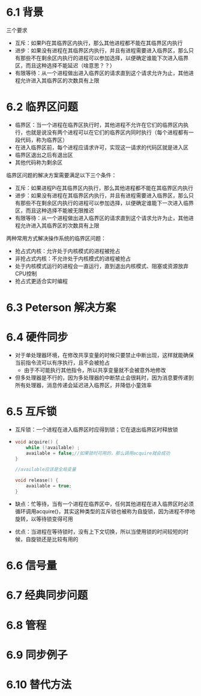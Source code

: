 # 6.1 背景

三个要求

- 互斥：如果Pi在其临界区内执行，那么其他进程都不能在其临界区内执行
- 进步：如果没有进程在其临界区内执行，并且有进程需要进入临界区，那么只有那些不在剩余区内执行的进程可以参加选择，以便确定谁能下次进入临界区，而且这种选择不能延迟（啥意思？？）
- 有限等待：从一个进程做出进入临界区的请求直到这个请求允许为止，其他进程允许进入其临界区的次数具有上限



# 6.2 临界区问题

- 临界区：当一个进程在临界区执行时，其他进程不允许在它们的临界区内执行，也就是说没有两个进程可以在它们的临界区内同时执行（每个进程都有一段代码，称为临界区）
- 在进入临界区前，每个进程应请求许可，实现这一请求的代码区就是进入区
- 临界区退出之后有退出区
- 其他代码称为剩余区



临界区问题的解决方案需要满足以下三个条件：

- 互斥：如果进程Pi在其临界区内执行，那么其他进程都不能在其临界区内执行
- 进步：如果没有进程在其临界区内执行，并且有进程需要进入临界区，那么只有那些不在剩余区内执行的进程可以参加选择，以便确定谁能下一次进入临界区，而且这种选择不能被无限推迟
- 有限等待：从一个进程做出进入临界区的请求直到这个请求允许为止，其他进程允许进入其临界区的次数具有上限



两种常用方式解决操作系统的临界区问题：

- 抢占式内核：允许处于内核模式的进程被抢占
- 非抢占式内核：不允许处于内核模式的进程被抢占
- 处于内核模式运行的进程会一直运行，直到退出内核模式、阻塞或资源放弃CPU控制
- 抢占式更适合实时编程





# 6.3 Peterson 解决方案



# 6.4 硬件同步

- 对于单处理器环境，在修改共享变量的时候只要禁止中断出现，这样就能确保当前指令流可以有序执行，且不会被抢占
  - 由于不可能执行其他指令，所以共享变量就不会被意外地修改
- 但多处理器是不行的，因为多处理器的中断禁止会很耗时，因为消息要传递到所有处理器，消息传递会延迟进入临界区，并降低小童效率





# 6.5 互斥锁

- 互斥锁：一个进程在进入临界区时应得到锁；它在退出临界区时释放锁

- ```cpp
  void acquire() {
      while (!available) ;
      available = false;//如果锁时可用的，那么调用acquire就会成功
  }
  
  //available应该是全局变量
  
  void release() {
      available = true;
  }
  ```

- 缺点：忙等待，当有一个进程在临界区中，任何其他进程在进入临界区时必须循环调用acquire()，其实这种类型的互斥锁也被称为自旋锁，因为进程不停地旋转，以等待锁变得可用

- 优点：当进程在等待锁时，没有上下文切换，所以当使用锁的时间较短的时候，自旋锁还是比较有用的





# 6.6 信号量



# 6.7 经典同步问题



# 6.8 管程



# 6.9 同步例子



# 6.10 替代方法